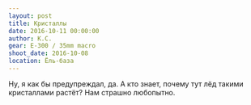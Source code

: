 ```yaml
---
layout: post
title: Кристаллы
date: 2016-10-11 00:00:00
author: К.С.
gear: E-300 / 35mm macro
shoot_date: 2016-10-08
location: Ёль-база
---
```


Ну, я как бы предупреждал, да. А кто знает, почему тут лёд такими кристаллами растёт? Нам страшно любопытно.
